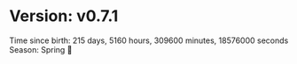 # Version: v0.7.1
Time since birth: 215 days, 5160 hours, 309600 minutes, 18576000 seconds
Season: Spring 🌸
